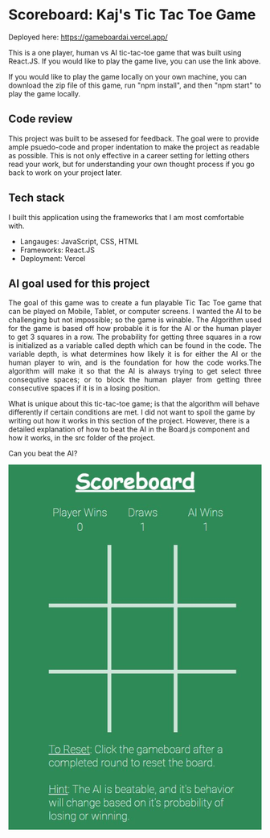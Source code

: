 # Scoreboard: Kaj's Tic Tac Toe Game

Deployed here: https://gameboardai.vercel.app/

This is a one player, human vs AI tic-tac-toe game that was built using React.JS. If you would like to play the game live, you can use the link above. 

If you would like to play the game locally on your own machine, you can download the zip file of this game, run "npm install", and then "npm start" to play the game locally. 

## Code review

This project was built to be assesed for feedback. The goal were to provide ample psuedo-code and proper indentation to make the project as readable as possible. This is not only effective in a career setting for letting others read your work, but for understanding your own thought process if you go back to work on your project later. 

## Tech stack

I built this application using the frameworks that I am most comfortable with. 

- Langauges: JavaScript, CSS, HTML
- Frameworks: React.JS
- Deployment: Vercel

## AI goal used for this project

<p width="800" align="justify">The goal of this game was to create a fun playable Tic Tac Toe game that can be played on Mobile, Tablet, or computer screens. I wanted the AI to be challenging but not impossible; so the game is winable. The Algorithm used for the game is based off how probable it is for the AI or the human player to get 3 squares in a row. The probability for getting three squares in a row is initialized as a variable called depth which can be found in the code. The variable depth, is what determines how likely it is for either the AI or the human player to win, and is the foundation for how the code works.The algorithm will make it so that the AI is always trying to get select three consequtive spaces; or to block the human player from getting three consecutive spaces if it is in a losing position.</p>

<p>What is unique about this tic-tac-toe game; is that the algorithm will behave differently if certain conditions are met. I did not want to spoil the game by writing out how it works in this section of the project. However, there is a detailed explanation of how to beat the AI in the Board.js component and how it works, in the src folder of the project.</p>

<p>Can you beat the AI?</p>

<img src="https://raw.githubusercontent.com/KajTassi/tic-tac-game/main/gameboard.JPG" width="800" height="auto" alt="Tic-tac-toe game screenshots">